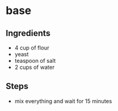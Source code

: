 # base

## Ingredients 
- 4 cup of flour
- yeast
- teaspoon of salt 
- 2 cups of water 

## Steps 
- mix everything and wait for 15 minutes